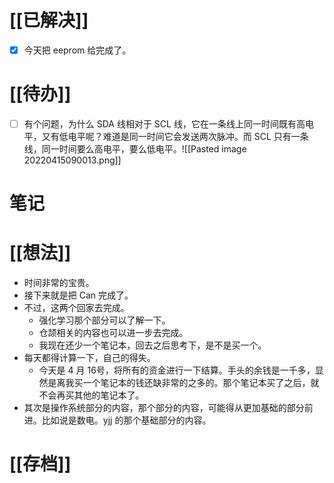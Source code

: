 # [[已解决]]
- [x] 今天把 eeprom 给完成了。
# [[待办]]
- [ ] 有个问题，为什么 SDA 线相对于 SCL 线，它在一条线上同一时间既有高电平，又有低电平呢？难道是同一时间它会发送两次脉冲。而 SCL 只有一条线，同一时间要么高电平，要么低电平。![[Pasted image 20220415090013.png]]

# 笔记


# [[想法]]
- 时间非常的宝贵。
- 接下来就是把 Can 完成了。
- 不过，这两个回家去完成。
	- 强化学习那个部分可以了解一下。
	- 仓颉相关的内容也可以进一步去完成。
	- 我现在还少一个笔记本，回去之后思考下，是不是买一个。
- 每天都得计算一下，自己的得失。
	- 今天是 4 月 16号，将所有的资金进行一下结算。手头的余钱是一千多，显然是离我买一个笔记本的钱还缺非常的之多的。那个笔记本买了之后，就不会再买其他的笔记本了。
- 其次是操作系统部分的内容，那个部分的内容，可能得从更加基础的部分前进。比如说是数电。yjj 的那个基础部分的内容。

# [[存档]]